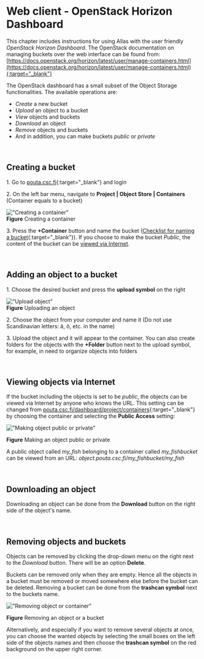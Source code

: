 
# Web client - OpenStack Horizon Dashboard

This chapter includes instructions for using Allas with the user friendly _OpenStack Horizon Dashboard_. The OpenStack documentation on managing buckets over the web interface can be found from: [https://docs.openstack.org/horizon/latest/user/manage-containers.html](https://docs.openstack.org/horizon/latest/user/manage-containers.html){:target="_blank"}

The OpenStack dashboard has a small subset of the Object Storage functionalities. The available operations are:

* _Create_ a new bucket
* _Upload_ an object to a bucket
* _View_ objects and buckets
* _Download_ an object
* _Remove_ objects and buckets
* And in addition, you can make buckets _public_ or _private_

&nbsp;


## Creating a bucket

1\. Go to [pouta.csc.fi](https://pouta.csc.fi/){:target="_blank"} and login

2\. On the left bar menu, navigate to **Project | Object Store | Containers**  
(Container equals to a bucket)  

!["Creating a container"](/img/allas_screenshot_create_container.png)  
**Figure** Creating a container

3\. Press the **+Container** button and name the bucket ([Checklist for naming a bucket](../introduction.md#naming_bucket){:target="_blank"}). If you choose to make the bucket *Public*, the content of the bucket can be [viewed via Internet](#viewing-objects-via-internet).
 
&nbsp;


## Adding an object to a bucket

1\. Choose the desired bucket and press the **upload symbol** on the right

!["Upload object"](/img/Allas_screenshot_upload.png)  
**Figure** Uploading an object

2\. Choose the object from your computer and name it (Do not use Scandinavian letters: &auml;, &ouml;, etc. in the name)  

3\. Upload the object and it will appear to the container. You can also create folders for the objects with the **+Folder** button next to the upload symbol, for example, in need to organize objects into folders
 
&nbsp;

<a name="web_public"></a>

## Viewing objects via Internet

If the bucket including the objects is set to be _public_, the objects can be viewed via Internet by anyone who knows the URL. This setting can be changed from [pouta.csc.fi/dashboard/project/containers](https://pouta.csc.fi/dashboard/project/containers/){:target="_blank"} by choosing the container and selecting the **Public Access** setting:

!["Making object public or private"](/img/Allas_screenshot_public.png)

**Figure** Making an object public or private

A public object called _my_fish_ belonging to a container called _my_fishbucket_ can be viewed from an URL: _object.pouta.csc.fi/my_fishbucket/my_fish_

&nbsp;


## Downloading an object

Downloading an object can be done from the **Download** button on the right side of the object's name.

&nbsp;


## Removing objects and buckets

Objects can be removed by clicking the drop-down menu on the right next to the _Download_ button. There will be an option **Delete**.

Buckets can be removed only when they are empty. Hence all the objects in a bucket must be removed or moved somewhere else before the bucket can be deleted. Removing a bucket can be done from the **trashcan symbol** next to the buckets name. 

!["Removing object or container"](/img/Allas_screenshot_delete.png)

**Figure** Removing an object or a bucket

Alternatively, and especially if you want to remove several objects at once, you can choose the wanted objects by selecting the small boxes on the left side of the objects names and then choose the **trashcan symbol** on the red background on the upper right corner.
  